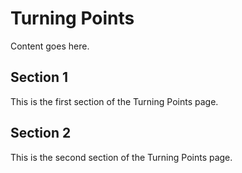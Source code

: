 # Turning Points

Content goes here.

## Section 1

This is the first section of the Turning Points page.

## Section 2

This is the second section of the Turning Points page.

